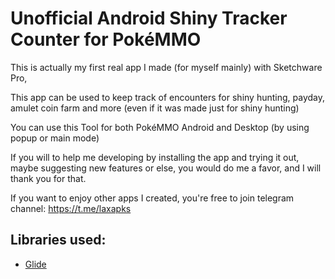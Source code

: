 # Unofficial Android Shiny Tracker Counter for PokéMMO

This is actually my first real app I made (for myself mainly) with Sketchware Pro,

This app can be used to keep track of encounters for shiny hunting, payday, amulet coin farm and more (even if it was made just for shiny hunting)

You can use this Tool for both PokéMMO Android and Desktop (by using popup or main mode)

If you will to help me developing by installing the app and trying it out, maybe suggesting new features or else, you would do me a favor, and I will thank you for that.

If you want to enjoy other apps I created, you're free to join telegram channel: https://t.me/laxapks

## Libraries used:
- <a href="https://github.com/bumptech/glide">Glide</a>
